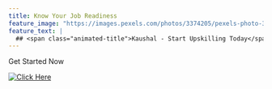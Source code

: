 ```yaml
---
title: Know Your Job Readiness
feature_image: "https://images.pexels.com/photos/3374205/pexels-photo-3374205.jpeg?auto=compress&cs=tinysrgb&w=1260&h=750&dpr=1"
feature_text: |
  ## <span class="animated-title">Kaushal - Start Upskilling Today</span>
---
```


Get Started Now

[![Click Here](/Button1_42px.png)](/eval4.html)
